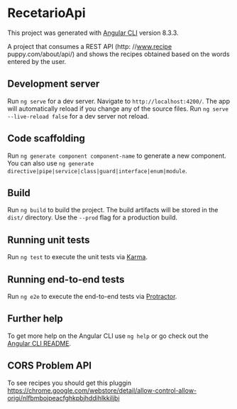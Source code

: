 # RecetarioApi

This project was generated with [Angular CLI](https://github.com/angular/angular-cli) version 8.3.3.

A project that consumes a REST API (http: //www.recipe puppy.com/about/api/) and shows the recipes obtained based on the words entered by the user.

## Development server

Run `ng serve` for a dev server. Navigate to `http://localhost:4200/`. The app will automatically reload if you change any of the source files.
Run `ng serve --live-reload false` for a dev server not reload.

## Code scaffolding

Run `ng generate component component-name` to generate a new component. You can also use `ng generate directive|pipe|service|class|guard|interface|enum|module`.

## Build

Run `ng build` to build the project. The build artifacts will be stored in the `dist/` directory. Use the `--prod` flag for a production build.

## Running unit tests

Run `ng test` to execute the unit tests via [Karma](https://karma-runner.github.io).

## Running end-to-end tests

Run `ng e2e` to execute the end-to-end tests via [Protractor](http://www.protractortest.org/).

## Further help

To get more help on the Angular CLI use `ng help` or go check out the [Angular CLI README](https://github.com/angular/angular-cli/blob/master/README.md).

## CORS Problem API

To see recipes you should get this pluggin https://chrome.google.com/webstore/detail/allow-control-allow-origi/nlfbmbojpeacfghkpbjhddihlkkiljbi

